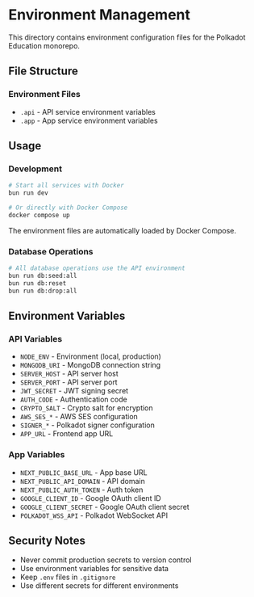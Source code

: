 # Environment Management

This directory contains environment configuration files for the Polkadot Education monorepo.

## File Structure

### Environment Files
- `.api` - API service environment variables
- `.app` - App service environment variables

## Usage

### Development
```bash
# Start all services with Docker
bun run dev

# Or directly with Docker Compose
docker compose up
```

The environment files are automatically loaded by Docker Compose.

### Database Operations
```bash
# All database operations use the API environment
bun run db:seed:all
bun run db:reset
bun run db:drop:all
```

## Environment Variables

### API Variables
- `NODE_ENV` - Environment (local, production)
- `MONGODB_URI` - MongoDB connection string
- `SERVER_HOST` - API server host
- `SERVER_PORT` - API server port
- `JWT_SECRET` - JWT signing secret
- `AUTH_CODE` - Authentication code
- `CRYPTO_SALT` - Crypto salt for encryption
- `AWS_SES_*` - AWS SES configuration
- `SIGNER_*` - Polkadot signer configuration
- `APP_URL` - Frontend app URL

### App Variables
- `NEXT_PUBLIC_BASE_URL` - App base URL
- `NEXT_PUBLIC_API_DOMAIN` - API domain
- `NEXT_PUBLIC_AUTH_TOKEN` - Auth token
- `GOOGLE_CLIENT_ID` - Google OAuth client ID
- `GOOGLE_CLIENT_SECRET` - Google OAuth client secret
- `POLKADOT_WSS_API` - Polkadot WebSocket API

## Security Notes

- Never commit production secrets to version control
- Use environment variables for sensitive data
- Keep `.env` files in `.gitignore`
- Use different secrets for different environments

